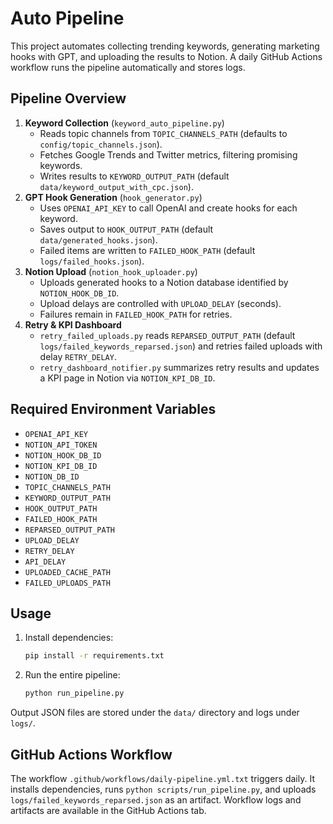 # Auto Pipeline

This project automates collecting trending keywords, generating marketing hooks with GPT, and uploading the results to Notion. A daily GitHub Actions workflow runs the pipeline automatically and stores logs.

## Pipeline Overview
1. **Keyword Collection** (`keyword_auto_pipeline.py`)
   - Reads topic channels from `TOPIC_CHANNELS_PATH` (defaults to `config/topic_channels.json`).
   - Fetches Google Trends and Twitter metrics, filtering promising keywords.
   - Writes results to `KEYWORD_OUTPUT_PATH` (default `data/keyword_output_with_cpc.json`).
2. **GPT Hook Generation** (`hook_generator.py`)
   - Uses `OPENAI_API_KEY` to call OpenAI and create hooks for each keyword.
   - Saves output to `HOOK_OUTPUT_PATH` (default `data/generated_hooks.json`).
   - Failed items are written to `FAILED_HOOK_PATH` (default `logs/failed_hooks.json`).
3. **Notion Upload** (`notion_hook_uploader.py`)
   - Uploads generated hooks to a Notion database identified by `NOTION_HOOK_DB_ID`.
   - Upload delays are controlled with `UPLOAD_DELAY` (seconds).
   - Failures remain in `FAILED_HOOK_PATH` for retries.
4. **Retry & KPI Dashboard**
   - `retry_failed_uploads.py` reads `REPARSED_OUTPUT_PATH` (default `logs/failed_keywords_reparsed.json`) and retries failed uploads with delay `RETRY_DELAY`.
   - `retry_dashboard_notifier.py` summarizes retry results and updates a KPI page in Notion via `NOTION_KPI_DB_ID`.

## Required Environment Variables
- `OPENAI_API_KEY`
- `NOTION_API_TOKEN`
- `NOTION_HOOK_DB_ID`
- `NOTION_KPI_DB_ID`
- `NOTION_DB_ID`
- `TOPIC_CHANNELS_PATH`
- `KEYWORD_OUTPUT_PATH`
- `HOOK_OUTPUT_PATH`
- `FAILED_HOOK_PATH`
- `REPARSED_OUTPUT_PATH`
- `UPLOAD_DELAY`
- `RETRY_DELAY`
- `API_DELAY`
- `UPLOADED_CACHE_PATH`
- `FAILED_UPLOADS_PATH`

## Usage
1. Install dependencies:
   ```bash
   pip install -r requirements.txt
   ```
2. Run the entire pipeline:
   ```bash
   python run_pipeline.py
   ```

Output JSON files are stored under the `data/` directory and logs under `logs/`.

## GitHub Actions Workflow
The workflow `.github/workflows/daily-pipeline.yml.txt` triggers daily. It installs dependencies, runs `python scripts/run_pipeline.py`, and uploads `logs/failed_keywords_reparsed.json` as an artifact. Workflow logs and artifacts are available in the GitHub Actions tab.
